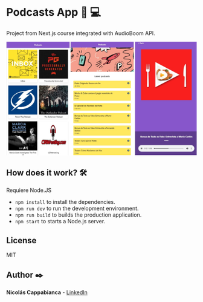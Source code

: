 # Podcasts App :iphone: :computer:

Project from Next.js course integrated with AudioBoom API. 

![app-screenshot](./.readme-static/screenshot-podcasts.jpg)

## How does it work? :hammer_and_wrench:

Requiere Node.JS

* `npm install` to install the dependencies. 
* `npm run dev` to run the development environment. 
* `npm run build` to builds the production application. 
* `npm start` to starts a Node.js server. 

## License
MIT 

## Author :black_nib:
**Nicolás Cappabianca** - [LinkedIn](https://www.linkedin.com/in/nicolascappabianca/)